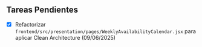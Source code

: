 

## Tareas Pendientes

- [x] Refactorizar `frontend/src/presentation/pages/WeeklyAvailabilityCalendar.jsx` para aplicar Clean Architecture (09/06/2025)
